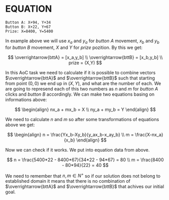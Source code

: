 # EQUATION

```
Button A: X+94, Y+34
Button B: X+22, Y+67
Prize: X=8400, Y=5400
```

In example above we will use $x_a$ and $y_a$ for $button$ $A$ movement, $x_b$ and $y_b$ for $button$ $B$ movement, $X$ and $Y$ for $prize$ pozition. By this we get:

$$
    \overrightarrow{bttA} = [x_a,y_b] \\
    \overrightarrow{bttB} = [x_b,y_b] \\
    prize = (X,Y)
$$

In this AoC task we need to calculate if it is possible to combine vectors $\overrightarrow{bttA}$ and $\overrightarrow{bttB}$ such that starting from point $(0,0)$ we end up in $(X,Y)$, and what are the number of each. We are going to represend each of this two numbers as $n$ and $m$ for $button$ $A$ clicks and $button$ $B$ accordingly. We can make two equations basing on informations above:

$$
    \begin{align}
    nx_a + mx_b = X  \\
    ny_a + my_b = Y 
    \end{align}
$$

We need to calculate $n$ and $m$ so after some transformations of equations above we get:

$$
    \begin{align}
    n = \frac{Yx_b-Xy_b}{y_ax_b-x_ay_b} \\
    m = \frac{X-nx_a}{x_b}
    \end{align}
$$

Now we can check if it works. We put into equation data from above.

$$
    n = \frac{5400*22 - 8400*67}{34*22 - 94*67} = 80 \\
    m = \frac{8400 - 80*94}{22} = 40
$$

We need to remember that $n,m \in N^+$ so if our solution does not belong to established domain it means that there is no combination of $\overrightarrow{bttA}$ and $\overrightarrow{bttB}$ that achives our initial goal.

